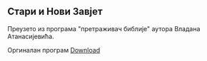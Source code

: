 ## Стари и Нови Завјет ##

Преузето из програма "претраживач библије" аутора Владана Атанасијевића.

Оргиналан програм [Download](https://svetopismo.github.io/pretrazivac%20biblije.zip)
